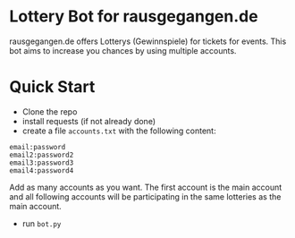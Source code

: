 # Lottery Bot for rausgegangen.de
rausgegangen.de offers Lotterys (Gewinnspiele) for tickets for events. This bot aims to increase you chances by using multiple accounts.

# Quick Start
- Clone the repo
- install requests (if not already done)
- create a file `accounts.txt` with the following content:
```
email:password
email2:password2
email3:password3
email4:password4
```
Add as many accounts as you want. The first account is the main account and all following accounts will be participating in the same lotteries as the main account.
- run `bot.py`
